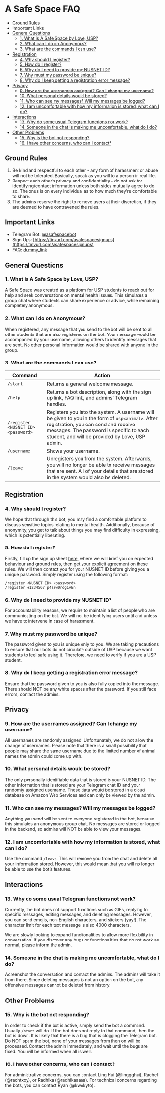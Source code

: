 # A Safe Space FAQ

* [Ground Rules](#ground-rules)
* [Important Links](#important-links)
* [General Questions](#general-questions)
  * [1. What is A Safe Space by Love, USP?](#1.-What-is-A-Safe-Space-by-Love,-USP?)
  * [2. What can I do on Anonymous?](2.-What-can-I-do-on-Anonymous?)
  * [3. What are the commands I can use?](3.-What-are-the-commands-I-can-use?)
* [Registration](#registration)
  * [4. Why should I register?](4.-Why-should-I-register?)
  * [5. How do I register?](5.-How-do-I-register?)
  * [6. Why do I need to provide my NUSNET ID?](6.-Why-do-I-need-to-provide-my-NUSNET-ID?)
  * [7. Why must my password be unique?](7.-Why-must-my-password-be-unique?)
  * [8. Why do I keep getting a registration error message?](8.-Why-do-I-keep-getting-a-registration-error-message?)
* [Privacy](#privacy)
  * [9. How are the usernames assigned? Can I change my username?](9.-How-are-the-usernames-assigned?-Can-I-change-my-username?)
  * [10. What personal details would be stored?](10.-What-personal-details-would-be-stored?)
  * [11. Who can see my messages? Will my messages be logged?](11.-Who-can-see-my-messages?-Will-my-messages-be-logged?)
  * [12. I am uncomfortable with how my information is stored, what can I do?](12.-I-am-uncomfortable-with-how-my-information-is-stored,-what-can-I-do?)
* [Interactions](#interactions)
  * [13. Why do some usual Telegram functions not work?](13.-Why-do-some-usual-Telegram-functions-not-work?)
  * [14. Someone in the chat is making me uncomfortable, what do I do?](14.-Someone-in-the-chat-is-making-me-uncomfortable,-what-do-I-do?)
* [Other Problems](#other-problems)
  * [15. Why is the bot not responding?](15.-Why-is-the-bot-not-responding?)
  * [16. I have other concerns, who can I contact?](16.-I-have-other-concerns,-who-can-I-contact?)

## Ground Rules

1. Be kind and respectful to each other - any form of harassment or abuse will not be tolerated. Basically, speak as you will to a person in real life.
2. Respect each other’s privacy and confidentiality - do not ask for identifying/contact information unless both sides mutually agree to do so. The onus is on every individual as to how much they’re comfortable to share.
3. The admins reserve the right to remove users at their discretion, if they are deemed to have contravened the rules.

## Important Links

* Telegram Bot: [@asafespacebot](https://telegram.me/asafespacebot)
* Sign Ups: [https://tinyurl.com/asafespacesignups](https://tinyurl.com/asafespacesignups)
* FAQ: [dummy_link](dummy_link)

## General Questions

### 1. What is A Safe Space by Love, USP?

A Safe Space was created as a platform for USP students to reach out for help and seek conversations on mental health issues. This simulates a group chat where students can share experience or advice, while remaining completely anonymous.

### 2. What can I do on Anonymous?

When registered, any message that you send to the bot will be sent to all other students that are also registered on the bot. Your message would be accompanied by your username, allowing others to identify messages that are sent. No other personal information would be shared with anyone in the group.

### 3. What are the commands I can use?

|Command|Action|
|-------|------|
|`/start`|Returns a general welcome message.|
|`/help`|Returns a bot description, along with the sign up link, FAQ link, and admins’ Telegram handles.|
|`/register <NUSNET ID> <password>`|Registers you into the system. A username will be given to you in the form of `usp<animal>`. After registration, you can send and receive messages. The password is specific to each student, and will be provided by Love, USP admin.|
|`/username`|Shows your username.|
|`/leave`|Unregisters you from the system. Afterwards, you will no longer be able to receive messages that are sent. All of your details that are stored in the system would also be deleted.|

## Registration

### 4. Why should I register?

We hope that through this bot, you may find a comfortable platform to discuss sensitive topics relating to mental health. Additionally, because of anonymity, you get to talk about things you may find difficulty in expressing, which is potentially liberating.

### 5. How do I register?

Firstly, fill up the sign up sheet [here](https://tinyurl.com/asafespacesignups), where we will brief you on expected behaviour and ground rules, then get your explicit agreement on these rules. We will then contact you for your NUSNET ID before giving you a unique password. Simply register using the following format:

```lang-none
/register <NUSNET ID> <password>
/register e1234567 p4ssw0rdg1vEn
```

### 6. Why do I need to provide my NUSNET ID?

For accountability reasons, we require to maintain a list of people who are communicating on the bot. We will not be identifying users until and unless we have to intervene in case of harassment.

### 7. Why must my password be unique?

The password given to you is unique only to you. We are taking precautions to ensure that our bots do not circulate outside of USP because we want students to feel safe using it. Therefore, we need to verify if you are a USP student.

### 8. Why do I keep getting a registration error message?

Ensure that the password given to you is also fully copied into the message. There should NOT be any white spaces after the password. If you still face errors, contact the admins.

## Privacy

### 9. How are the usernames assigned? Can I change my username?

All usernames are randomly assigned. Unfortunately, we do not allow the change of usernames. Please note that there is a small possibility that people may share the same username due to the limited number of animal names the admin could come up with.

### 10. What personal details would be stored?

The only personally identifiable data that is stored is your NUSNET ID. The other information that is stored are your Telegram chat ID and your randomly assigned username. These data would be stored in a cloud database on Amazon Web Services and can only be viewed by the admin.

### 11. Who can see my messages? Will my messages be logged?

Anything you send will be sent to everyone registered in the bot, because this simulates an anonymous group chat. No messages are stored or logged in the backend, so admins will NOT be able to view your messages.

### 12. I am uncomfortable with how my information is stored, what can I do?

Use the command `/leave`. This will remove you from the chat and delete all your information stored. However, this would mean that you will no longer be able to use the bot’s features.

## Interactions

### 13. Why do some usual Telegram functions not work?

Currently, the bot does not support functions such as GIFs, replying to specific messages, editing messages, and deleting messages. However, you can send emojis, non-English characters, and stickers (yay!). The character limit for each text message is also 4000 characters.

We are slowly looking to expand functionalities to allow more flexibility in conversation. If you discover any bugs or functionalities that do not work as normal, please inform the admin.

### 14. Someone in the chat is making me uncomfortable, what do I do?

Acreenshot the conversation and contact the admins. The admins will take it from there. Since deleting messages is not an option on the bot, any offensive messages cannot be deleted from history.

## Other Problems

### 15. Why is the bot not responding?

In order to check if the bot is active, simply send the bot a command. Usually `/start` will do. If the bot does not reply to that command, then the bot is down. It is likely that there is a bug that is clogging the Telegram bot. Do NOT spam the bot, none of your messages from then on will be processed. Contact the admin immediately, and wait until the bugs are fixed. You will be informed when all is well.

### 16. I have other concerns, who can I contact?

For administrative concerns, you can contact Ling Hui (@linggghui), Rachel (@rachtxxy), or Radhika (@radhikaaaaa). For technical concerns regarding the bots, you can contact Ryan (@kwokyto).

